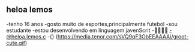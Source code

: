 ## heloa lemos ##
-tenho 16 anos 
-gosto muito de esportes,principalmente futebol
-sou estudante
-estou desenvolvendo em linguagem javenScrit
-🥇👱‍♀️💸
-@heloa.lemos.c
-{} (https://media.tenor.com/sVQ9qF3ObEEAAAAi/groot-cute.gif)
